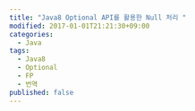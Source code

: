 ```yaml
---
title: "Java8 Optional API를 활용한 Null 처리 "
modified: 2017-01-01T21:21:30+09:00
categories: 
  - Java
tags:
  - Java8
  - Optional
  - FP
  - 번역
published: false
---
```



